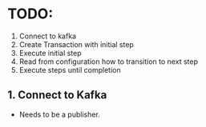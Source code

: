 # TODO:

1. Connect to kafka
2. Create Transaction with initial step
3. Execute initial step
4. Read from configuration how to transition to next step
5. Execute steps until completion

## 1. Connect to Kafka
- Needs to be a publisher.
